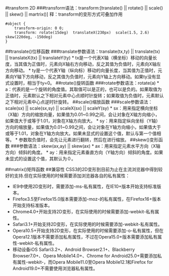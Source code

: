 #transform 2D
###transform语法：transform:[translate() || rotate() || scale() || skew() || martrix()]
释：transform的变形方式可叠加作用

	#object {
	    transform-origin: 0 0;
	    transform: rotate(15deg)  translateX(230px)  scale(1.5, 2.6)  skew(220deg, -150deg)
	}
<span id="transtate">
##translate()位移函数
</span>
###translate参数语法：translate(tx,ty) || translate(tx) || translateX(tx) || translateY(ty)
* tx是一个代表X轴（横坐标）移动的向量长度，当其值为正值时，元素向X轴右方向移动，反之其值为负值时，元素向X轴左方向移动。
* ty是一个代表Y轴（纵向标）移动的向量长度，当其值为正值时，元素向Y轴下方向移动，反之其值为负值时，元素向Y轴上方向移动。如果ty没有显式设置时，相当于ty=0。

<span id="rotate">
##rotate()旋转函数
</span>
###rotate参数语法：rotate(a)
* a：代表的是一个旋转的角度值。其取值可以是正的，也可以是负的。如果取值为正值时，元素默认之下相对元素中心点顺时针旋转；如果取值为负值时，元素默认之下相对元素中心点逆时针旋转。

<span id="scale">
##scale()缩放函数
</span>
###scale参数语法：scale(sx) || scale(sx,sy) || scaleX(sx) || scaleY(sy)
* sx：用来指定横向坐标（X轴）方向的缩放向量，如果值为0.01~0.99之间，会让对象在X轴方向缩小，如果值大于或等于1.01，对象在X轴方向放大。
* sy：用来指定纵向坐标（Y轴）方向的缩放量，如果值为0.01~0.99之间，会让对象在Y轴方向缩小，如果值大于或等于1.01，对象在Y轴方向放大。如果未显式的设置这个值，默认与第一个值相等。
* 参数取负值时，会先让元素进行翻转，然后在进行缩放。

<span id="skew">
##skew()变形函数
</span>
###参数语法：skew(ax,ay) || skew(ax)
* ax：用来指定元素水平方向（X轴方向）倾斜的角度。
* ay：用来指定元素垂直方向（Y轴方向）倾斜的角度。如果未显式的设置这个值，其默认为０。

##matrix()矩阵函数
##兼容性
CSS3的2D变形到目前为止在主流浏览器中得到较好的支持.但在实际使用的时候需要添加浏览器各自的私有属性：
* IE9中使用2D变形时，需要添加-ms-私有属性，在IE10+版本开始支持标准版本。
* Firefox3.5至Firefox15.0版本需要添加-moz-的私有属性，在Firefox16+版本开始支持标准版本。
* Chrome4.0+开始支持2D变形，在实际使用的时候需要添加-webkit-私有属性。
* Safari3.1+开始支持2D变形，在实际使用的时候需要添加-webkit-私有属性。
* Opera10.5+开始支持2D变形，在实际使用的时候需要添加-o-私有属性，但在Opera12.1版本不需要添加私有属性，不过在Opera15.0+版本需要添加私有属性-webkit-私有属性。
* 移动设备iOS Safari3.2+、Android Browser2.1+、Blackberry Browser7.0+、Opera Mobile14.0+、Chrome for Android25.0+需要添加私有属性-webkit-，而Opera Mobile11.0至Opera Mobile12.1和Firefox for Android19.0+不需要使用浏览器私有属性。
